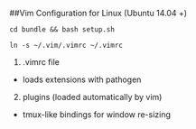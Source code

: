 ##Vim Configuration for Linux (Ubuntu 14.04 +)

    cd bundle && bash setup.sh
    
    ln -s ~/.vim/.vimrc ~/.vimrc

1. .vimrc file
  - loads extensions with pathogen
  
2. plugins (loaded automatically by vim)
  - tmux-like bindings for window re-sizing
  
